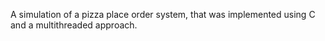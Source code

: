 A simulation of a pizza place order system, that was implemented using C and a multithreaded approach.
